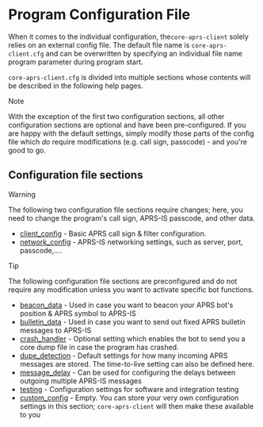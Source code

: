 # Program Configuration File

When it comes to the individual configuration, the```core-aprs-client``` solely relies on an external config file. The default file name is ```core-aprs-client.cfg``` and can be overwritten by specifying an individual file name program parameter during program start.

```core-aprs-client.cfg``` is divided into multiple sections whose contents will be described in the following help pages. 

> [!NOTE]
> With the exception of the first two configuration sections, all other configuration sections are optional and have been pre-configured. If you are happy with the default settings, simply modify those parts of the config file which _do_ require modifications (e.g. call sign, passcode) - and you're good to go.

## Configuration file sections

> [!WARNING]
> The following two configuration file sections require changes; here, you need to change the program's call sign, APRS-IS passcode, and other data.

- [client_config](configuration/config_client.md) - Basic APRS call sign & filter configuration.
- [network_config](configuration/config_network.md) - APRS-IS networking settings, such as server, port, passcode,....

> [!TIP]
> The following configuration file sections are preconfigured and do not require any modification unless you want to activate specific bot functions.

- [beacon_data](configuration/config_beacon.md) - Used in case you want to beacon your APRS bot's position & APRS symbol to APRS-IS
- [bulletin_data](configuration/config_bulletin.md) - Used in case you want to send out fixed APRS bulletin messages to APRS-IS
- [crash_handler](configuration/config_crash_handler.md) - Optional setting which enables the bot to send you a core dump file in case the program has crashed.
- [dupe_detection](configuration/config_dupe_detection.md) - Default settings for how many incoming APRS messages are stored. The time-to-live setting can also be defined here.
- [message_delay](configuration/config_message_delay.md) - Can be used for configuring the delays between outgoing multiple APRS-IS messages
- [testing](configuration/config_testing.md) - Configuration settings for software and integration testing
- [custom_config](configuration/config_custom.md) - Empty. You can store your very own configuration settings in this section; ```core-aprs-client``` will then make these available to you





